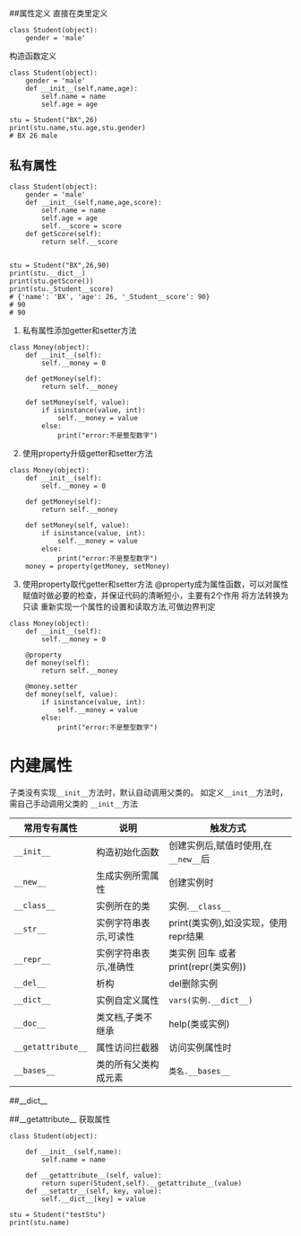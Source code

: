 ##属性定义
直接在类里定义
```
class Student(object):
    gender = 'male'
```
构造函数定义
```
class Student(object):
    gender = 'male'
    def __init__(self,name,age):
        self.name = name
        self.age = age

stu = Student("BX",26)
print(stu.name,stu.age,stu.gender)
# BX 26 male
```
## 私有属性
```
class Student(object):
    gender = 'male'
    def __init__(self,name,age,score):
        self.name = name
        self.age = age
        self.__score = score
    def getScore(self):
        return self.__score


stu = Student("BX",26,90)
print(stu.__dict__)
print(stu.getScore())
print(stu._Student__score)
# {'name': 'BX', 'age': 26, '_Student__score': 90}
# 90
# 90
```
1. 私有属性添加getter和setter方法
```
class Money(object):
    def __init__(self):
        self.__money = 0

    def getMoney(self):
        return self.__money

    def setMoney(self, value):
        if isinstance(value, int):
            self.__money = value
        else:
            print("error:不是整型数字")
```
2. 使用property升级getter和setter方法
```
class Money(object):
    def __init__(self):
        self.__money = 0

    def getMoney(self):
        return self.__money

    def setMoney(self, value):
        if isinstance(value, int):
            self.__money = value
        else:
            print("error:不是整型数字")
    money = property(getMoney, setMoney)
```
3. 使用property取代getter和setter方法
@property成为属性函数，可以对属性赋值时做必要的检查，并保证代码的清晰短小，主要有2个作用
将方法转换为只读
重新实现一个属性的设置和读取方法,可做边界判定
```
class Money(object):
    def __init__(self):
        self.__money = 0

    @property
    def money(self):
        return self.__money

    @money.setter
    def money(self, value):
        if isinstance(value, int):
            self.__money = value
        else:
            print("error:不是整型数字")
```

# 内建属性
子类没有实现`__init__`方法时，默认自动调用父类的。 如定义`__init__`方法时，需自己手动调用父类的 `__init__`方法

| 常用专有属性 | 说明 | 触发方式 |
| --- | --- | --- |
| `__init__` | 构造初始化函数 | 创建实例后,赋值时使用,在`__new__`后 |
| `__new__` | 生成实例所需属性 | 创建实例时 |
| `__class__` | 实例所在的类 | 实例.`__class__` |
| `__str__` | 实例字符串表示,可读性 | print(类实例),如没实现，使用repr结果 |
| `__repr__` | 实例字符串表示,准确性 | 类实例 回车 或者 print(repr(类实例)) |
| `__del__` | 析构 | del删除实例 |
| `__dict__` | 实例自定义属性 | `vars(实例.__dict__)` |
| `__doc__` | 类文档,子类不继承 | help(类或实例) |
| `__getattribute__` | 属性访问拦截器 | 访问实例属性时 |
| `__bases__` | 类的所有父类构成元素 | `类名.__bases__` |
##\_\_dict\_\_

##\_\_getattribute\_\_
获取属性
```
class Student(object):

    def __init__(self,name):
        self.name = name

    def __getattribute__(self, value):
        return super(Student,self).__getattribute__(value)
    def __setattr__(self, key, value):
        self.__dict__[key] = value

stu = Student("testStu")
print(stu.name)
```



